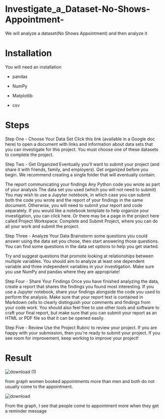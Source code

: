 # Investigate_a_Dataset-No-Shows-Appointment-
We will analyze a dataset(No Shows Appointment) and then analyze it 

# Installation
You will need an installation 
* pandas

* NumPy

* Matplotlib

* csv
 
 # Steps 
 
Step One - Choose Your Data Set
Click this link (available in a Google doc here) to open a document with links and information about data sets that you can investigate for this project. You must choose one of these datasets to complete the project.


Step Two - Get Organized
Eventually you’ll want to submit your project (and share it with friends, family, and employers). Get organized before you begin. We recommend creating a single folder that will eventually contain:


The report communicating your findings
Any Python code you wrote as part of your analysis
The data set you used (which you will not need to submit)
You may wish to use a Jupyter notebook, in which case you can submit both the code you wrote and the report of your findings in the same document. Otherwise, you will need to submit your report and code separately. If you would like a notebook template to help organize your investigation, you can click here. Or there may be a page in the project here called Project Workspace: Complete and Submit Project, where you can do all your work and submit the project.


Step Three - Analyze Your Data
Brainstorm some questions you could answer using the data set you chose, then start answering those questions. You can find some questions in the data set options to help you get started.

Try and suggest questions that promote looking at relationships between multiple variables. You should aim to analyze at least one dependent variable and three independent variables in your investigation. Make sure you use NumPy and pandas where they are appropriate!

Step Four - Share Your Findings
Once you have finished analyzing the data, create a report that shares the findings you found most interesting. If you use a Jupyter notebook, share your findings alongside the code you used to perform the analysis. Make sure that your report text is contained in Markdown cells to clearly distinguish your comments and findings from your code work. You should also feel free to use other tools and software to craft your final report, but make sure that you can submit your report as an HTML or PDF file so that it can be opened easily.


Step Five - Review
Use the Project Rubric to review your project. If you are happy with your submission, then you're ready to submit your project. If you see room for improvement, keep working to improve your project!

# Result 

![download (1)](https://user-images.githubusercontent.com/89325073/132059007-72b6a68b-9a29-48be-bc76-9c432e05b314.png)

from graph women booked appointments more than men and both do not usually come to the appointment.

![download](https://user-images.githubusercontent.com/89325073/132059017-f64c9b2a-5370-4f70-bd8f-54468405056c.png)

From the graph, I see that people come to appointment more when they get a reminder message

